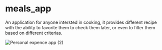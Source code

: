 # meals_app

An application for anyone intersted in cooking, it provides different recipe with the ability to favorite them to check them later, or even to filter them based on different criterias.

![Personal expence app (2)](https://user-images.githubusercontent.com/99503463/228993450-c388517b-7fa5-4fc6-bb04-ac84145c5f80.png)
